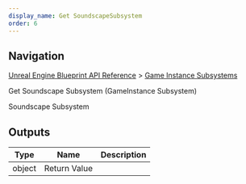 ```yaml
---
display_name: Get SoundscapeSubsystem
order: 6
---
```

## Navigation

[Unreal Engine Blueprint API Reference](https://dev.epicgames.com/documentation/en-us/unreal-engine/BlueprintAPI) > [Game Instance Subsystems](https://dev.epicgames.com/documentation/en-us/unreal-engine/BlueprintAPI/GameInstanceSubsystems)

Get Soundscape Subsystem (GameInstance Subsystem)

Soundscape Subsystem

## Outputs

| Type | Name | Description |
| --- | --- | --- |
| object | Return Value |  |
